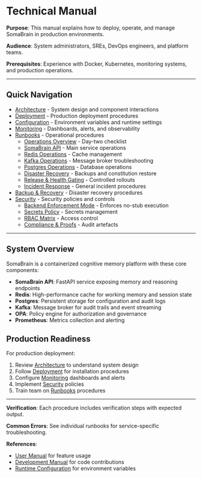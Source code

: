# Technical Manual

**Purpose**: This manual explains how to deploy, operate, and manage SomaBrain in production environments.

**Audience**: System administrators, SREs, DevOps engineers, and platform teams.

**Prerequisites**: Experience with Docker, Kubernetes, monitoring systems, and production operations.

---

## Quick Navigation

- [Architecture](architecture.md) - System design and component interactions
- [Deployment](deployment.md) - Production deployment procedures
- [Configuration](configuration.md) - Environment variables and runtime settings
- [Monitoring](monitoring.md) - Dashboards, alerts, and observability
- [Runbooks](runbooks/) - Operational procedures
  - [Operations Overview](runbooks/operations-overview.md) - Day-two checklist
  - [SomaBrain API](runbooks/somabrain-api.md) - Main service operations
  - [Redis Operations](runbooks/redis-operations.md) - Cache management
  - [Kafka Operations](runbooks/kafka-operations.md) - Message broker troubleshooting
  - [Postgres Operations](runbooks/postgres-operations.md) - Database operations
  - [Disaster Recovery](runbooks/disaster-recovery.md) - Backups and constitution restore
  - [Release & Health Gating](runbooks/release-health-gating.md) - Controlled rollouts
  - [Incident Response](runbooks/incident-response.md) - General incident procedures
- [Backup & Recovery](backup-and-recovery.md) - Disaster recovery procedures
- [Security](security/) - Security policies and controls
  - [Backend Enforcement Mode](security/strict-mode.md) - Enforces no-stub execution
  - [Secrets Policy](security/secrets-policy.md) - Secrets management
  - [RBAC Matrix](security/rbac-matrix.md) - Access control
  - [Compliance & Proofs](security/compliance-and-proofs.md) - Audit artefacts

---

## System Overview

SomaBrain is a containerized cognitive memory platform with these core components:

- **SomaBrain API**: FastAPI service exposing memory and reasoning endpoints
- **Redis**: High-performance cache for working memory and session state
- **Postgres**: Persistent storage for configuration and audit logs
- **Kafka**: Message broker for audit trails and event streaming
- **OPA**: Policy engine for authorization and governance
- **Prometheus**: Metrics collection and alerting

## Production Readiness

For production deployment:
1. Review [Architecture](architecture.md) to understand system design
2. Follow [Deployment](deployment.md) for installation procedures
3. Configure [Monitoring](monitoring.md) dashboards and alerts
4. Implement [Security](security/) policies
5. Train team on [Runbooks](runbooks/) procedures

---

**Verification**: Each procedure includes verification steps with expected output.

**Common Errors**: See individual runbooks for service-specific troubleshooting.

**References**:
- [User Manual](../user-manual/index.md) for feature usage
- [Development Manual](../development-manual/index.md) for code contributions
- [Runtime Configuration](configuration.md) for environment variables
